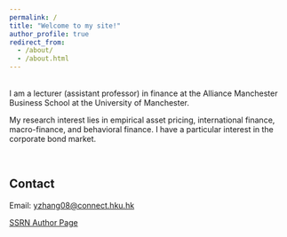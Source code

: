 ```yaml
---
permalink: /
title: "Welcome to my site!"
author_profile: true
redirect_from: 
  - /about/
  - /about.html
---
```


<br>
I am a lecturer (assistant professor) in finance at the Alliance Manchester Business School at the University of Manchester.​ 


My research interest lies in empirical asset pricing, international finance, macro-finance, and behavioral finance. I have a particular interest in the corporate bond market.

<br>

## Contact

Email: yzhang08@connect.hku.hk

[SSRN Author Page](https://papers.ssrn.com/sol3/cf_dev/AbsByAuth.cfm?per_id=2785754)
